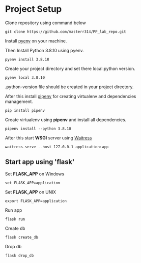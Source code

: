 # Project Setup

Clone repository using command below
```
git clone https://github.com/masterr314/PP_lab_repo.git
```


Install [pyenv](https://github.com/pyenv/pyenv) on your machine.

Then Install Python 3.8.10 using pyenv.
```
pyenv install 3.8.10
```

Create your project directory and set there local python version.
```
pyenv local 3.8.10
```

.python-version file should be created in your project directory.

After this install [pipenv](https://pipenv.pypa.io/en/latest/) for creating virtualenv and dependencies management.
```
pip install pipenv
```

Create virtualenv using **pipenv** and install all dependencies.
```
pipenv install --python 3.8.10
```

After this start **WSGI** server using [Waitress](https://flask.palletsprojects.com/en/2.2.x/deploying/waitress/)
```
waitress-serve --host 127.0.0.1 application:app
```

## Start app using 'flask'

Set **FLASK_APP** on Windows
```
set FLASK_APP=application
```

Set **FLASK_APP** on UNIX
```
export FLASK_APP=application
```

Run app
```
flask run
```

Create db
```
flask create_db
```

Drop db
```
flask drop_db
```